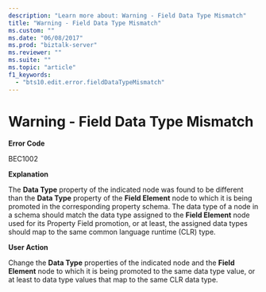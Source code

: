 ```yaml
---
description: "Learn more about: Warning - Field Data Type Mismatch"
title: "Warning - Field Data Type Mismatch"
ms.custom: ""
ms.date: "06/08/2017"
ms.prod: "biztalk-server"
ms.reviewer: ""
ms.suite: ""
ms.topic: "article"
f1_keywords: 
  - "bts10.edit.error.fieldDataTypeMismatch"
---
```

# Warning - Field Data Type Mismatch
**Error Code**  
  
 BEC1002  
  
 **Explanation**  
  
 The **Data Type** property of the indicated node was found to be different than the **Data Type** property of the **Field Element** node to which it is being promoted in the corresponding property schema. The data type of a node in a schema should match the data type assigned to the **Field Element** node used for its Property Field promotion, or at least, the assigned data types should map to the same common language runtime (CLR) type.  
  
 **User Action**  
  
 Change the **Data Type** properties of the indicated node and the **Field Element** node to which it is being promoted to the same data type value, or at least to data type values that map to the same CLR data type.
